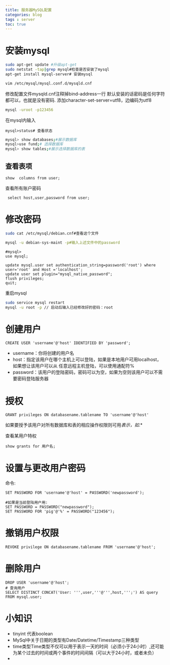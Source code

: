 ```yaml
---
title: 服务器MySQL配置
categories: blog
tags : server
toc: true
---
```

# 安装mysql
```bash
sudo apt-get update #升级apt-get
sudo netstat -tap|grep mysql#检查是否安装了mysql
apt-get install mysql-server# 安装mysql


```
```bash
vim /etc/mysql/mysql.conf.d/mysqld.cnf
```
修改配置文件mysqld.cnf注释掉bind-address一行
默认安装的话密码是任何字符都可以，也就是没有密码.
添加character-set-server=utf8，边编码为utf8

```bash
mysql -uroot -p123456
```
在mysql内输入
```mysql
mysql>status# 查看状态

```


```bash
mysql> show databases;#展示数据库
mysql>use fund;# 选择数据库
mysql> show tables;#展示选择数据库的表

```

## 查看表项

```mysql
show  columns from user;

```
查看所有账户密码
```mysql
 select host,user,password from user;
```



# 修改密码

```bash
sudo cat /etc/mysql/debian.cnf#查看这个文件

mysql -u debian-sys-maint -p#输入上述文件中的password
```
```mysql
#mysql>
use mysql;

update mysql.user set authentication_string=password('root') where user='root' and Host ='localhost';
update user set plugin="mysql_native_password"; 
flush privileges;
quit;

```
重启mysql
```bash
sudo service mysql restart
mysql -u root -p // 启动后输入已经修改好的密码：root
```


# 创建用户
```mysql
CREATE USER 'username'@'host' IDENTIFIED BY 'password';

```
- username：你将创建的用户名
- host：指定该用户在哪个主机上可以登陆，如果是本地用户可用localhost，如果想让该用户可以从 任意远程主机登陆，可以使用通配符%
- password：该用户的登陆密码，密码可以为空，如果为空则该用户可以不需要密码登陆服务器
# 授权
```mysql
GRANT privileges ON databasename.tablename TO 'username'@'host'

```
如果要授予该用户对所有数据库和表的相应操作权限则可用*表示，如*.*

查看某用户特权

```mysql
show grants for 用户名;
```



# 设置与更改用户密码

命令:
```mysql
SET PASSWORD FOR 'username'@'host' = PASSWORD('newpassword');

#如果是当前登陆用户用:
SET PASSWORD = PASSWORD("newpassword");
SET PASSWORD FOR 'pig'@'%' = PASSWORD("123456");
```
# 撤销用户权限
```mysql
REVOKE privilege ON databasename.tablename FROM 'username'@'host';
```

# 删除用户
```mysql
DROP USER 'username'@'host';
# 查询用户
SELECT DISTINCT CONCAT('User: ''',user,'''@''',host,''';') AS query FROM mysql.user;

```





# 小知识

- tinyint 代表boolean
- MySql中关于日期的类型有Date/Datetime/Timestamp三种类型
- time类型Time类型不仅可以用于表示一天的时间（必须小于24小时）,还可能为某个过去的时间或两个事件的时间间隔（可以大于24小时，或者未负）
- 